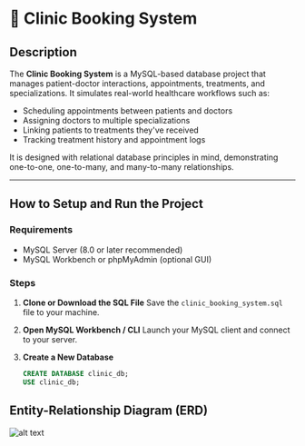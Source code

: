 # 🏥 Clinic Booking System

##  Description

The **Clinic Booking System** is a MySQL-based database project that manages patient-doctor interactions, appointments, treatments, and specializations. It simulates real-world healthcare workflows such as:

- Scheduling appointments between patients and doctors
- Assigning doctors to multiple specializations
- Linking patients to treatments they've received
- Tracking treatment history and appointment logs

It is designed with relational database principles in mind, demonstrating one-to-one, one-to-many, and many-to-many relationships.

---

##  How to Setup and Run the Project

### Requirements
- MySQL Server (8.0 or later recommended)
- MySQL Workbench or phpMyAdmin (optional GUI)

###  Steps

1. **Clone or Download the SQL File**
   Save the `clinic_booking_system.sql` file to your machine.

2. **Open MySQL Workbench / CLI**
   Launch your MySQL client and connect to your server.

3. **Create a New Database**
   ```sql
   CREATE DATABASE clinic_db;
   USE clinic_db;


##   Entity-Relationship Diagram (ERD)

![alt text](image.png)